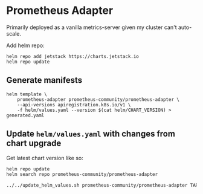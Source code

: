 # Prometheus Adapter

Primarily deployed as a vanilla metrics-server given my cluster can't auto-scale.

Add helm repo:
```
helm repo add jetstack https://charts.jetstack.io
helm repo update
```

## Generate manifests

```
helm template \
    prometheus-adapter prometheus-community/prometheus-adapter \
    --api-versions apiregistration.k8s.io/v1 \
    -f helm/values.yaml --version $(cat helm/CHART_VERSION) > generated.yaml
```

## Update `helm/values.yaml` with changes from chart upgrade

Get latest chart version like so:
```bash
helm repo update
helm search repo prometheus-community/prometheus-adapter
```

```bash
../../update_helm_values.sh prometheus-community/prometheus-adapter TARGET_CHART_VERSION
```

